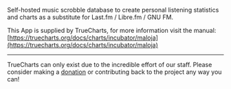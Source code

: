 Self-hosted music scrobble database to create personal listening statistics and charts as a substitute for Last.fm / Libre.fm / GNU FM.

This App is supplied by TrueCharts, for more information visit the manual: [https://truecharts.org/docs/charts/incubator/maloja](https://truecharts.org/docs/charts/incubator/maloja)

---

TrueCharts can only exist due to the incredible effort of our staff.
Please consider making a [donation](https://truecharts.org/docs/about/sponsor) or contributing back to the project any way you can!
